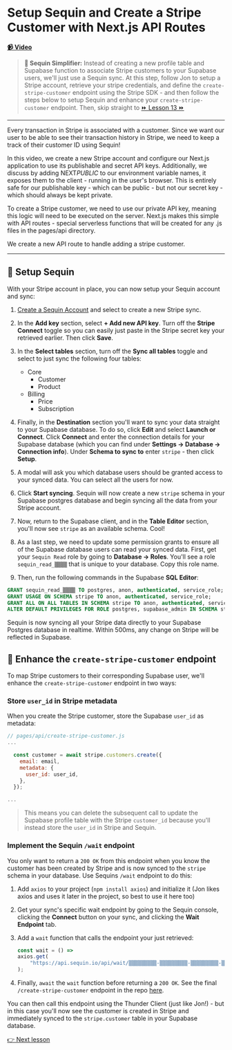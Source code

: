 # Setup Sequin and Create a Stripe Customer with Next.js API Routes

**[📹 Video](https://egghead.io/lessons/supabase-create-a-stripe-customer-with-next-js-api-routes)**

> **🔁 Sequin Simplifier:** Instead of creating a new profile table and Supabase function to associate Stripe customers to your Supabase users, we'll just use a Sequin sync. At this step, follow Jon to setup a Stripe account, retrieve your stripe credentials, and define the `create-stripe-customer` endpoint using the Stripe SDK - and then follow the steps below to setup Sequin and enhance your `create-stripe-customer` endpoint. Then, skip straight to [⏩ Lesson 13 ⏩](/13-make-user-state-globally-accessible-in-next-js-with-react-context-and-providers)

---

Every transaction in Stripe is associated with a customer. Since we want our user to be able to see their transaction history in Stripe, we need to keep a track of their customer ID using Sequin!

In this video, we create a new Stripe account and configure our Next.js application to use its publishable and secret API keys. Additionally, we discuss by adding NEXT*PUBLIC* to our environment variable names, it exposes them to the client - running in the user's browser. This is entirely safe for our publishable key - which can be public - but not our secret key - which should always be kept private.

To create a Stripe customer, we need to use our private API key, meaning this logic will need to be executed on the server. Next.js makes this simple with API routes - special serverless functions that will be created for any .js files in the pages/api directory.

We create a new API route to handle adding a stripe customer.

---

## 🔁 Setup Sequin

With your Stripe account in place, you can now setup your Sequin account and sync:

1. [Create a Sequin Account](https://app.sequin.io/signup) and select to create a new Stripe sync.
2. In the **Add key** section, select **+ Add new API key**. Turn off the **Stripe Connect** toggle so you can easily just paste in the Stripe secret key your retrieved earlier. Then click **Save**.
3. In the **Select tables** section, turn off the **Sync all tables** toggle and select to just sync the following four tables:

   - Core
     - Customer
     - Product
   - Billing
     - Price
     - Subscription

4. Finally, in the **Destination** section you'll want to sync your data straight to your Supabase database. To do so, click **Edit** and select **Launch or Connect**. Click **Connect** and enter the connection details for your Supabase database (which you can find under **Settings → Database → Connection info**). Under **Schema to sync to** enter `stripe` - then click **Setup**.
5. A modal will ask you which database users should be granted access to your synced data. You can select all the users for now.
6. Click **Start syncing**. Sequin will now create a new `stripe` schema in your Supabase postgres database and begin syncing all the data from your Stripe account.
7. Now, return to the Supabase client, and in the **Table Editor** section, you'll now see `stripe` as an available schema. Cool!
8. As a last step, we need to update some permission grants to ensure all of the Supabase database users can read your synced data. First, get your `Sequin Read` role by going to **Database → Roles**. You'll see a role `sequin_read_▒▒▒▒` that is unique to your database. Copy this role name.
9. Then, run the following commands in the Supabase **SQL Editor**:

```sql
GRANT sequin_read_▒▒▒▒ TO postgres, anon, authenticated, service_role;
GRANT USAGE ON SCHEMA stripe TO anon, authenticated, service_role;
GRANT ALL ON ALL TABLES IN SCHEMA stripe TO anon, authenticated, service_role;
ALTER DEFAULT PRIVILEGES FOR ROLE postgres, supabase_admin IN SCHEMA stripe GRANT ALL ON TABLES TO anon, authenticated, service_role;
```

Sequin is now syncing all your Stripe data directly to your Supabase Postgres database in realtime. Within 500ms, any change on Stripe will be reflected in Supabase.

## 🔁 Enhance the `create-stripe-customer` endpoint

To map Stripe customers to their corresponding Supabase user, we'll enhance the `create-stripe-customer` endpoint in two ways:

### Store `user_id` in Stripe metadata

When you create the Stripe customer, store the Supabase `user_id` as metadata:

```js
// pages/api/create-stripe-customer.js
...

  const customer = await stripe.customers.create({
    email: email,
    metadata: {
      user_id: user_id,
    },
  });

...
```

> This means you can delete the subsequent call to update the Supabase profile table with the Stripe `customer_id` because you'll instead store the `user_id` in Stripe and Sequin.

### Implement the Sequin `/wait` endpoint

You only want to return a `200 OK` from this endpoint when you know the customer has been created by Stripe and is now synced to the `stripe` schema in your database. Use Sequins `/wait` endpoint to do this:

1. Add `axios` to your project (`npm install axios`) and initialize it (Jon likes axios and uses it later in the project, so best to use it here too)
2. Get your sync's specific wait endpoint by going to the Sequin console, clicking the **Connect** button on your sync, and clicking the **Wait Endpoint** tab.
3. Add a `wait` function that calls the endpoint your just retrieved:

    ```js
    const wait = () =>
    axios.get(
        "https://api.sequin.io/api/wait/▒▒▒▒▒▒▒▒▒-▒▒▒▒▒▒▒▒▒-▒▒▒▒▒▒▒▒▒-▒▒▒▒▒▒▒▒▒"
    );
    ```

4. Finally, `await` the `wait` function before returning a `200 OK`. See the final `/create-stripe-customer` endpoint in the repo [here](/10-create-a-stripe-customer-with-next-js-api-routes/pages/api/create-stripe-customer.js).

You can then call this endpoint using the Thunder Client (just like Jon!) - but in this case you'll now see the customer is created in Stripe and immediately synced to the `stripe.customer` table in your Supabase database.

[👉 Next lesson](/13-make-user-state-globally-accessible-in-next-js-with-react-context-and-providers)